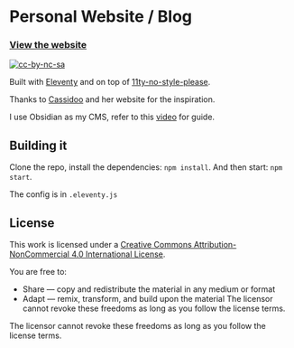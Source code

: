 # Personal Website / Blog
### [View the website](https://nibirsan.org)

[![cc-by-nc-sa](https://img.shields.io/badge/License-CC%20BY--NC%204.0-lightgrey.svg)](http://creativecommons.org/licenses/by-nc/4.0/)


Built with [Eleventy](https://www.11ty.dev) and on top of [11ty-no-style-please](https://github.com/stopnoanime/11ty-no-style-please).

Thanks to [Cassidoo](https://github.com/cassidoo/blahg) and her website for the inspiration.

I use Obsidian as my CMS, refer to this [video](https://www.youtube.com/watch?v=dz3GOp4hN50) for guide.

## Building it
Clone the repo, install the dependencies: `npm install`.
And then start: `npm start`.

The config is in `.eleventy.js`

## License

This work is licensed under a [Creative Commons Attribution-NonCommercial 4.0 International License](http://creativecommons.org/licenses/by-nc/4.0/).

 You are free to:

  - Share — copy and redistribute the material in any medium or format
  - Adapt — remix, transform, and build upon the material
    The licensor cannot revoke these freedoms as long as you follow the license terms.

The licensor cannot revoke these freedoms as long as you follow the license terms. 